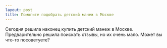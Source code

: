 ```yaml
---
layout: post 
title: Помогите подобрать детский манеж в Москве 
--- 
```

Сегодня решила наконец купить детский манеж в Москве. Предварительно решила поискать отзывы, но их очень мало. Может вы что-то посоветуете?